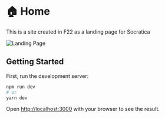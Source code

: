 # 🏠 Home

This is a site created in F22 as a landing page for Socratica

![Landing Page](https://raw.githubusercontent.com/Socratica-Org/website/main/public/landing.png)

## Getting Started

First, run the development server:

```bash
npm run dev
# or
yarn dev
```

Open [http://localhost:3000](http://localhost:3000) with your browser to see the result.

